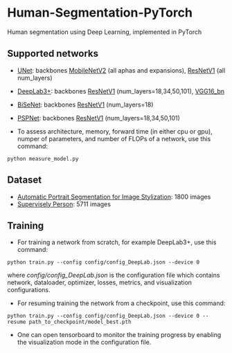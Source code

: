 # Human-Segmentation-PyTorch
Human segmentation using Deep Learning, implemented in PyTorch

## Supported networks
* [UNet](https://arxiv.org/abs/1505.04597): backbones [MobileNetV2](https://arxiv.org/abs/1801.04381) (all aphas and expansions), [ResNetV1](https://arxiv.org/abs/1512.03385) (all num_layers)
* [DeepLab3+](https://arxiv.org/abs/1802.02611): backbones [ResNetV1](https://arxiv.org/abs/1512.03385) (num_layers=18,34,50,101), [VGG16_bn](https://arxiv.org/abs/1409.1556)
* [BiSeNet](https://arxiv.org/abs/1808.00897): backbones [ResNetV1](https://arxiv.org/abs/1512.03385) (num_layers=18)
* [PSPNet](https://arxiv.org/abs/1612.01105): backbones [ResNetV1](https://arxiv.org/abs/1512.03385) (num_layers=18,34,50,101)

* To assess architecture, memory, forward time (in either cpu or gpu), numper of parameters, and number of FLOPs of a network, use this command:
```
python measure_model.py
```

## Dataset
* [Automatic Portrait Segmentation for Image Stylization](http://xiaoyongshen.me/webpage_portrait/index.html): 1800 images
* [Supervisely Person](https://hackernoon.com/releasing-supervisely-person-dataset-for-teaching-machines-to-segment-humans-1f1fc1f28469): 5711 images

## Training
* For training a network from scratch, for example DeepLab3+, use this command:
```
python train.py --config config/config_DeepLab.json --device 0
```
where *config/config_DeepLab.json* is the configuration file which contains network, dataloader, optimizer, losses, metrics, and visualization configurations.
* For resuming training the network from a checkpoint, use this command:
```
python train.py --config config/config_DeepLab.json --device 0 --resume path_to_checkpoint/model_best.pth
```
* One can open tensorboard to monitor the training progress by enabling the visualization mode in the configuration file.
